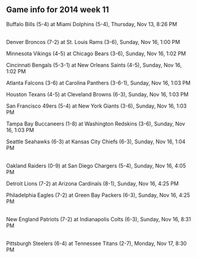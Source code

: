 ## Game info for 2014 week 11
Buffalo Bills (5-4) at Miami Dolphins (5-4), Thursday, Nov 13, 8:26 PM

<br/>Denver Broncos (7-2) at St. Louis Rams (3-6), Sunday, Nov 16, 1:00 PM

Minnesota Vikings (4-5) at Chicago Bears (3-6), Sunday, Nov 16, 1:02 PM

Cincinnati Bengals (5-3-1) at New Orleans Saints (4-5), Sunday, Nov 16, 1:02 PM

Atlanta Falcons (3-6) at Carolina Panthers (3-6-1), Sunday, Nov 16, 1:03 PM

Houston Texans (4-5) at Cleveland Browns (6-3), Sunday, Nov 16, 1:03 PM

San Francisco 49ers (5-4) at New York Giants (3-6), Sunday, Nov 16, 1:03 PM

Tampa Bay Buccaneers (1-8) at Washington Redskins (3-6), Sunday, Nov 16, 1:03 PM

Seattle Seahawks (6-3) at Kansas City Chiefs (6-3), Sunday, Nov 16, 1:04 PM

<br/>Oakland Raiders (0-9) at San Diego Chargers (5-4), Sunday, Nov 16, 4:05 PM

Detroit Lions (7-2) at Arizona Cardinals (8-1), Sunday, Nov 16, 4:25 PM

Philadelphia Eagles (7-2) at Green Bay Packers (6-3), Sunday, Nov 16, 4:25 PM

<br/>New England Patriots (7-2) at Indianapolis Colts (6-3), Sunday, Nov 16, 8:31 PM

<br/>Pittsburgh Steelers (6-4) at Tennessee Titans (2-7), Monday, Nov 17, 8:30 PM

